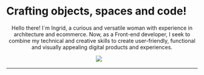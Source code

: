 <h1>Crafting objects, spaces and code!</h1>

<p align='center'>
Hello there! I´m Ingrid, a curious and versatile woman with experience in architecture and ecommerce.
Now, as a Front-end developer,  I seek to combine my technical and creative skills to create user-friendly, functional and visually appealing digital products and experiences.
</p>

<p align='center'>
  <a href="https://www.linkedin.com/in/ingridgallegos/"><img src="https://img.shields.io/badge/linkedin-%230077B5.svg?&style=for-the-badge&logo=linkedin&logoColor=white" /></a>&nbsp;&nbsp;&nbsp;&nbsp;
</p>
<hr>



